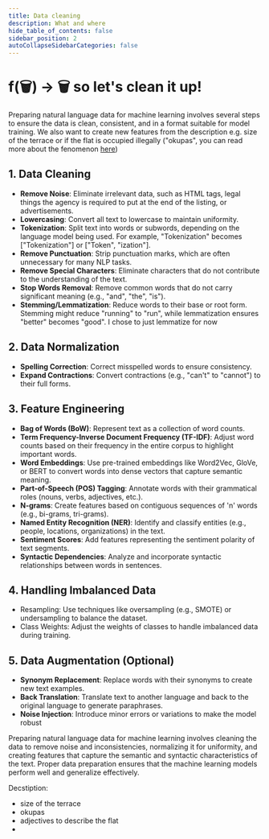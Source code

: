 ```yaml
---
title: Data cleaning
description: What and where
hide_table_of_contents: false
sidebar_position: 2
autoCollapseSidebarCategories: false
---
```


# f(🗑) -> 🗑  so let's clean it up!

Preparing natural language data for machine learning involves several steps to ensure the data is clean, consistent, and in a format suitable for model training. We also want to create new features from the description e.g. size of the terrace or if the flat is occupied illegally ("okupas", you can read more about the fenomenon [here](https://www.idealista.com/en/news/legal-advice-in-spain/2024/04/15/816509-squatting-in-spain-understanding-spain-s-okupas-problem#:~:text=of%20such%20actions.-,The%20rise%20of%20the%20'okupa'%3A%20Economic%20crisis%20and%20housing,blend%20of%20socio%2Deconomic%20factors.))

## 1. Data Cleaning  

- **Remove Noise**: Eliminate irrelevant data, such as HTML tags, legal things the agency is required to put at the end of the listing, or advertisements.  
- **Lowercasing**: Convert all text to lowercase to maintain uniformity.  
- **Tokenization**: Split text into words or subwords, depending on the language model being used. For example, "Tokenization" becomes ["Tokenization"] or ["Token", "ization"].   
- **Remove Punctuation**: Strip punctuation marks, which are often unnecessary for many NLP tasks.
- **Remove Special Characters**: Eliminate characters that do not contribute to the understanding of the text.
- **Stop Words Removal**: Remove common words that do not carry significant meaning (e.g., "and", "the", "is").
- **Stemming/Lemmatization**: Reduce words to their base or root form. Stemming might reduce "running" to "run", while lemmatization ensures "better" becomes "good". I chose to just lemmatize for now

## 2. Data Normalization
- **Spelling Correction**: Correct misspelled words to ensure consistency.  
- **Expand Contractions**: Convert contractions (e.g., "can't" to "cannot") to their full forms.  

## 3. Feature Engineering
- **Bag of Words (BoW)**: Represent text as a collection of word counts.  
- **Term Frequency-Inverse Document Frequency (TF-IDF)**: Adjust word counts based on their frequency in the entire corpus to highlight important words.  
- **Word Embeddings**: Use pre-trained embeddings like Word2Vec, GloVe, or BERT to convert words into dense vectors that capture semantic meaning.  
- **Part-of-Speech (POS) Tagging**: Annotate words with their grammatical roles (nouns, verbs, adjectives, etc.).  
- **N-grams**: Create features based on contiguous sequences of 'n' words (e.g., bi-grams, tri-grams).  
- **Named Entity Recognition (NER)**: Identify and classify entities (e.g., people, locations, organizations) in the text.  
- **Sentiment Scores**: Add features representing the sentiment polarity of text segments.  
- **Syntactic Dependencies**: Analyze and incorporate syntactic relationships between words in sentences.  

## 4. Handling Imbalanced Data  
- Resampling: Use techniques like oversampling (e.g., SMOTE) or undersampling to balance the dataset.  
- Class Weights: Adjust the weights of classes to handle imbalanced data during training.  

## 5. Data Augmentation (Optional)  
- **Synonym Replacement**: Replace words with their synonyms to create new text examples.
- **Back Translation**: Translate text to another language and back to the original language to generate paraphrases.
- **Noise Injection**: Introduce minor errors or variations to make the model robust


Preparing natural language data for machine learning involves cleaning the data to remove noise and inconsistencies, normalizing it for uniformity, and creating features that capture the semantic and syntactic characteristics of the text. Proper data preparation ensures that the machine learning models perform well and generalize effectively. 


Decstiption:
- size of the terrace
- okupas
- adjectives to describe the flat
- 
